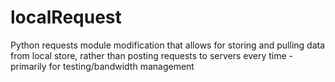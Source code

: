# localRequest
Python requests module modification that allows for storing and pulling data from local store, rather than posting requests to servers every time - primarily for testing/bandwidth management
